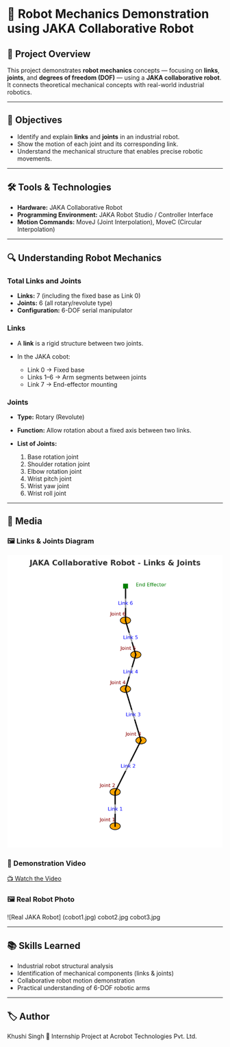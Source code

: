 # 🤖 Robot Mechanics Demonstration using JAKA Collaborative Robot

## 📌 Project Overview

This project demonstrates **robot mechanics** concepts — focusing on **links**, **joints**, and **degrees of freedom (DOF)** — using a **JAKA collaborative robot**.
It connects theoretical mechanical concepts with real-world industrial robotics.

---

## 🎯 Objectives

* Identify and explain **links** and **joints** in an industrial robot.
* Show the motion of each joint and its corresponding link.
* Understand the mechanical structure that enables precise robotic movements.

---

## 🛠️ Tools & Technologies

* **Hardware:** JAKA Collaborative Robot
* **Programming Environment:** JAKA Robot Studio / Controller Interface
* **Motion Commands:** MoveJ (Joint Interpolation), MoveC (Circular Interpolation)

---

## 🔍 Understanding Robot Mechanics

### Total Links and Joints

* **Links:** 7 (including the fixed base as Link 0)
* **Joints:** 6 (all rotary/revolute type)
* **Configuration:** 6-DOF serial manipulator

### Links

* A **link** is a rigid structure between two joints.
* In the JAKA cobot:

  * Link 0 → Fixed base
  * Links 1–6 → Arm segments between joints
  * Link 7 → End-effector mounting

### Joints

* **Type:** Rotary (Revolute)
* **Function:** Allow rotation about a fixed axis between two links.
* **List of Joints:**

  1. Base rotation joint
  2. Shoulder rotation joint
  3. Elbow rotation joint
  4. Wrist pitch joint
  5. Wrist yaw joint
  6. Wrist roll joint

---

## 📸 Media

### 🖼 Links & Joints Diagram

![JAKA Links & Joints Diagram](jaka_links_joints_diagram.png)

### 🎥 Demonstration Video

[📺 Watch the Video](YOUR_VIDEO_LINK)

### 🖼 Real Robot Photo 

![Real JAKA Robot] (cobot1.jpg)
cobot2.jpg
cobot3.jpg

---

## 📚 Skills Learned

* Industrial robot structural analysis
* Identification of mechanical components (links & joints)
* Collaborative robot motion demonstration
* Practical understanding of 6-DOF robotic arms

---

## 🏷 Author

Khushi Singh
📌 Internship Project at Acrobot Technologies Pvt. Ltd.
